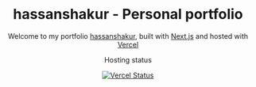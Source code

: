 <div align="center">
  <br />
</div>
<h1 align="center">
  hassanshakur - Personal portfolio
</h1>
<p align="center">
  Welcome to my portfolio <a href="https://hassanshakur.vercel.app" target="_blank">hassanshakur</a>, built with <a href="https://nextjs.org/" target="_blank">Next.js</a> and hosted with <a href="https://www.vercel.com/" target="_blank">Vercel</a>
</p>
<p align="center">
  Hosting status
</p>

<p align="center">
  <a href="https://vercel.com/hassanshakur/portfolio" target="_blank">
  <img src="https://vercelbadge.vercel.app/api/hassanshakur/portfolio" alt="Vercel Status" />
</a>

</p>

<!-- <br />

![Hassan Shakur portfolio demo](images/demo.png) -->
